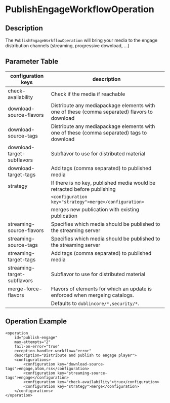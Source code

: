 PublishEngageWorkflowOperation
==============================

Description
-----------

The `PublishEngageWorkflowOperation` will bring your media to the engage distribution channels (streaming, progressive
download, …)

Parameter Table
---------------

|configuration keys         |description                                                                                  |
|---------------------------|---------------------------------------------------------------------------------------------|
|check-availability         |Check if the media if reachable                                                              |
|download-source-flavors    |Distribute any mediapackage elements with one of these (comma separated) flavors to download |
|download-source-tags       |Distribute any mediapackage elements with one of these (comma separated) tags to download    |
|download-target-subflavors |Subflavor to use for distributed material                                                    |
|download-target-tags       |Add tags (comma separated) to published media                                                |
|strategy                   |If there is no key, published media would be retracted before publishing                     |
|                           |`<configuration key="strategy">merge</configuration>`                                        |
|                           |merges new publication with existing publication                                             |
|streaming-source-flavors   |Specifies which media should be published to the streaming server                            |
|streaming-source-tags      |Specifies which media should be published to the streaming server                            |
|streaming-target-tags      |Add tags (comma separated) to published media                                                |
|streaming-target-subflavors|Subflavor to use for distributed material                                                    |
|merge-force-flavors        |Flavors of elements for which an update is enforced when mergeing catalogs.                  |
|                           |Defaults to `dublincore/*,security/*`.

Operation Example
-----------------

    <operation
        id="publish-engage"
        max-attempts="2"
        fail-on-error="true"
        exception-handler-workflow="error"
        description="Distribute and publish to engage player">
        <configurations>
            <configuration key="download-source-tags">engage,atom,rss</configuration>
            <configuration key="streaming-source-tags">engage</configuration>
            <configuration key="check-availability">true</configuration>
            <configuration key="strategy">merge</configuration>
        </configurations>
    </operation>

